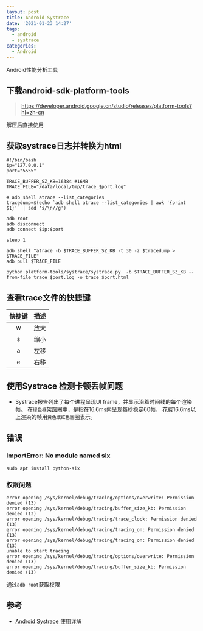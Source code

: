 ```yaml
---
layout: post
title: Android Systrace
date: '2021-01-23 14:27'
tags:
  - android
  - systrace
categories:
  - Android
---
```


Android性能分析工具

<!--more-->

## 下载android-sdk-platform-tools

> https://developer.android.google.cn/studio/releases/platform-tools?hl=zh-cn

解压后直接使用

## 获取systrace日志并转换为html

``` shell
#!/bin/bash
ip="127.0.0.1"
port="5555"

TRACE_BUFFER_SZ_KB=16384 #16MB
TRACE_FILE="/data/local/tmp/trace_$port.log"

# adb shell atrace --list_categories
tracedump=$(echo `adb shell atrace --list_categories | awk '{print $1}'` | sed 's/\n//g')

adb root
adb disconnect
adb connect $ip:$port

sleep 1

adb shell "atrace -b $TRACE_BUFFER_SZ_KB -t 30 -z $tracedump > $TRACE_FILE"
adb pull $TRACE_FILE

python platform-tools/systrace/systrace.py  -b $TRACE_BUFFER_SZ_KB --from-file trace_$port.log -o trace_$port.html
```

## 查看trace文件的快捷键

| 快捷键 | 描述 |
|:------:|:----:|
|   w    | 放大 |  
|   s    | 缩小 |  
|   a    | 左移 |  
|   e    | 右移 |  

## 使用Systrace 检测卡顿丢帧问题

- Systrace报告列出了每个进程呈现UI frame，并显示沿着时间线的每个渲染帧。 在`绿色框`架圆圈中，是指在16.6ms内呈现每秒稳定60帧， 花费16.6ms以上渲染的帧用`黄色或红色圆`圈表示。

## 错误

### ImportError: No module named six

``` shell
sudo apt install python-six
```

### 权限问题

```
error opening /sys/kernel/debug/tracing/options/overwrite: Permission denied (13)
error opening /sys/kernel/debug/tracing/buffer_size_kb: Permission denied (13)
error opening /sys/kernel/debug/tracing/trace_clock: Permission denied (13)
error opening /sys/kernel/debug/tracing/tracing_on: Permission denied (13)
error opening /sys/kernel/debug/tracing/tracing_on: Permission denied (13)
unable to start tracing
error opening /sys/kernel/debug/tracing/options/overwrite: Permission denied (13)
error opening /sys/kernel/debug/tracing/buffer_size_kb: Permission denied (13)
```

通过`adb root`获取权限


## 参考

- [Android Systrace 使用详解](https://www.jianshu.com/p/75aa88d1b575)
